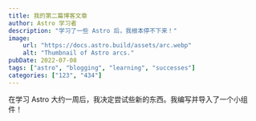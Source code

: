 ```yaml
---
title: 我的第二篇博客文章
author: Astro 学习者
description: "学习了一些 Astro 后，我根本停不下来！"
image:
    url: "https://docs.astro.build/assets/arc.webp"
    alt: "Thumbnail of Astro arcs."
pubDate: 2022-07-08
tags: ["astro", "blogging", "learning", "successes"]
categories: ["123", "434"]
---
```

在学习 Astro 大约一周后，我决定尝试些新的东西。我编写并导入了一个小组件！